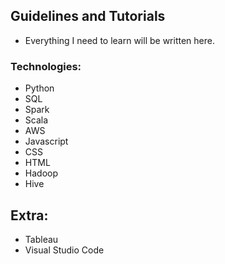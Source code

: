 ## Guidelines and Tutorials
- Everything I need to learn will be written here.

### Technologies:
- Python
- SQL
- Spark
- Scala
- AWS 
- Javascript
- CSS
- HTML
- Hadoop
- Hive

## Extra:
- Tableau
- Visual Studio Code
